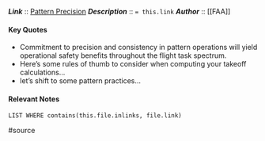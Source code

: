 ***Link***      :: [Pattern Precision](https://www.faa.gov/sites/faa.gov/files/2022-01/Pattern%20Precision.pdf)
***Description***      :: `= this.link`
***Author*** :: [[FAA]]

#### Key Quotes
* Commitment to precision and consistency in pattern operations will yield operational safety benefits throughout the flight task spectrum.
* Here’s some rules of thumb to consider when computing your takeoff calculations...
* let’s shift to some pattern practices...

#### Relevant Notes
```dataview
LIST WHERE contains(this.file.inlinks, file.link)
```

#source